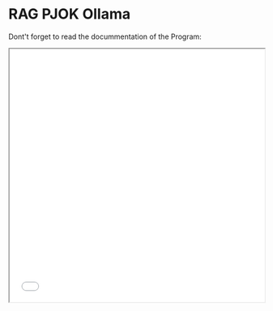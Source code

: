 # RAG PJOK Ollama

Dont't forget to read the docummentation of the Program:

<iframe src="./Manual Book/Manual Book RAGBuddy.pdf" width="100%" height="500px"></iframe>
